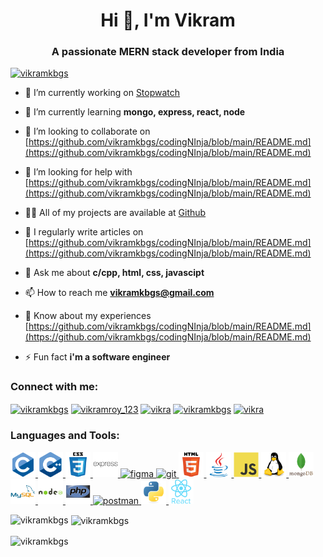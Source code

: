 <h1 align="center">Hi 👋, I'm Vikram</h1>
<h3 align="center">A passionate MERN stack developer from India</h3>

<p align="left"> <a href="https://github.com/ryo-ma/github-profile-trophy"><img src="https://github-profile-trophy.vercel.app/?username=vikramkbgs" alt="vikramkbgs" /></a> </p>

- 🔭 I’m currently working on [Stopwatch](https://vikramkbgs.github.io/Stopwatch/)

- 🌱 I’m currently learning **mongo, express, react, node**

- 👯 I’m looking to collaborate on [https://github.com/vikramkbgs/codingNInja/blob/main/README.md](https://github.com/vikramkbgs/codingNInja/blob/main/README.md)

- 🤝 I’m looking for help with [https://github.com/vikramkbgs/codingNInja/blob/main/README.md](https://github.com/vikramkbgs/codingNInja/blob/main/README.md)

- 👨‍💻 All of my projects are available at [Github](https://github.com/vikramkbgs/)

- 📝 I regularly write articles on [https://github.com/vikramkbgs/codingNInja/blob/main/README.md](https://github.com/vikramkbgs/codingNInja/blob/main/README.md)

- 💬 Ask me about **c/cpp, html, css, javascipt**

- 📫 How to reach me **vikramkbgs@gmail.com**

- 📄 Know about my experiences [https://github.com/vikramkbgs/codingNInja/blob/main/README.md](https://github.com/vikramkbgs/codingNInja/blob/main/README.md)

- ⚡ Fun fact **i'm a software engineer**

<h3 align="left">Connect with me:</h3>
<p align="left">
<a href="https://linkedin.com/in/vikramkbgs" target="blank"><img align="center" src="https://raw.githubusercontent.com/rahuldkjain/github-profile-readme-generator/master/src/images/icons/Social/linked-in-alt.svg" alt="vikramkbgs" height="30" width="40" /></a>
<a href="https://instagram.com/vikramroy_123" target="blank"><img align="center" src="https://raw.githubusercontent.com/rahuldkjain/github-profile-readme-generator/master/src/images/icons/Social/instagram.svg" alt="vikramroy_123" height="30" width="40" /></a>
<a href="https://www.codechef.com/users/vikra" target="blank"><img align="center" src="https://cdn.jsdelivr.net/npm/simple-icons@3.1.0/icons/codechef.svg" alt="vikra" height="30" width="40" /></a>
<a href="https://www.hackerrank.com/vikramkbgs" target="blank"><img align="center" src="https://raw.githubusercontent.com/rahuldkjain/github-profile-readme-generator/master/src/images/icons/Social/hackerrank.svg" alt="vikramkbgs" height="30" width="40" /></a>
<a href="https://codeforces.com/profile/vikra" target="blank"><img align="center" src="https://raw.githubusercontent.com/rahuldkjain/github-profile-readme-generator/master/src/images/icons/Social/codeforces.svg" alt="vikra" height="30" width="40" /></a>
</p>

<h3 align="left">Languages and Tools:</h3>
<p align="left"> <a href="https://www.cprogramming.com/" target="_blank" rel="noreferrer"> <img src="https://raw.githubusercontent.com/devicons/devicon/master/icons/c/c-original.svg" alt="c" width="40" height="40"/> </a> <a href="https://www.w3schools.com/cpp/" target="_blank" rel="noreferrer"> <img src="https://raw.githubusercontent.com/devicons/devicon/master/icons/cplusplus/cplusplus-original.svg" alt="cplusplus" width="40" height="40"/> </a> <a href="https://www.w3schools.com/css/" target="_blank" rel="noreferrer"> <img src="https://raw.githubusercontent.com/devicons/devicon/master/icons/css3/css3-original-wordmark.svg" alt="css3" width="40" height="40"/> </a> <a href="https://expressjs.com" target="_blank" rel="noreferrer"> <img src="https://raw.githubusercontent.com/devicons/devicon/master/icons/express/express-original-wordmark.svg" alt="express" width="40" height="40"/> </a> <a href="https://www.figma.com/" target="_blank" rel="noreferrer"> <img src="https://www.vectorlogo.zone/logos/figma/figma-icon.svg" alt="figma" width="40" height="40"/> </a> <a href="https://git-scm.com/" target="_blank" rel="noreferrer"> <img src="https://www.vectorlogo.zone/logos/git-scm/git-scm-icon.svg" alt="git" width="40" height="40"/> </a> <a href="https://www.w3.org/html/" target="_blank" rel="noreferrer"> <img src="https://raw.githubusercontent.com/devicons/devicon/master/icons/html5/html5-original-wordmark.svg" alt="html5" width="40" height="40"/> </a> <a href="https://www.java.com" target="_blank" rel="noreferrer"> <img src="https://raw.githubusercontent.com/devicons/devicon/master/icons/java/java-original.svg" alt="java" width="40" height="40"/> </a> <a href="https://developer.mozilla.org/en-US/docs/Web/JavaScript" target="_blank" rel="noreferrer"> <img src="https://raw.githubusercontent.com/devicons/devicon/master/icons/javascript/javascript-original.svg" alt="javascript" width="40" height="40"/> </a> <a href="https://www.linux.org/" target="_blank" rel="noreferrer"> <img src="https://raw.githubusercontent.com/devicons/devicon/master/icons/linux/linux-original.svg" alt="linux" width="40" height="40"/> </a> <a href="https://www.mongodb.com/" target="_blank" rel="noreferrer"> <img src="https://raw.githubusercontent.com/devicons/devicon/master/icons/mongodb/mongodb-original-wordmark.svg" alt="mongodb" width="40" height="40"/> </a> <a href="https://www.mysql.com/" target="_blank" rel="noreferrer"> <img src="https://raw.githubusercontent.com/devicons/devicon/master/icons/mysql/mysql-original-wordmark.svg" alt="mysql" width="40" height="40"/> </a> <a href="https://nodejs.org" target="_blank" rel="noreferrer"> <img src="https://raw.githubusercontent.com/devicons/devicon/master/icons/nodejs/nodejs-original-wordmark.svg" alt="nodejs" width="40" height="40"/> </a> <a href="https://www.php.net" target="_blank" rel="noreferrer"> <img src="https://raw.githubusercontent.com/devicons/devicon/master/icons/php/php-original.svg" alt="php" width="40" height="40"/> </a> <a href="https://postman.com" target="_blank" rel="noreferrer"> <img src="https://www.vectorlogo.zone/logos/getpostman/getpostman-icon.svg" alt="postman" width="40" height="40"/> </a> <a href="https://www.python.org" target="_blank" rel="noreferrer"> <img src="https://raw.githubusercontent.com/devicons/devicon/master/icons/python/python-original.svg" alt="python" width="40" height="40"/> </a> <a href="https://reactjs.org/" target="_blank" rel="noreferrer"> <img src="https://raw.githubusercontent.com/devicons/devicon/master/icons/react/react-original-wordmark.svg" alt="react" width="40" height="40"/> </a> </p>

<p><img align="left" src="https://github-readme-stats.vercel.app/api/top-langs?username=vikramkbgs&show_icons=true&locale=en&layout=compact" alt="vikramkbgs" /></p>

<p>&nbsp;<img align="center" src="https://github-readme-stats.vercel.app/api?username=vikramkbgs&show_icons=true&locale=en" alt="vikramkbgs" /></p>

<p><img align="center" src="https://github-readme-streak-stats.herokuapp.com/?user=vikramkbgs&" alt="vikramkbgs" /></p>

